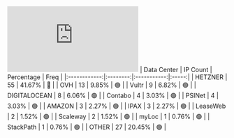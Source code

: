 ![Diagramm](https://github.com/obajay/StateSync-snapshots/blob/main/Projects/Juno/1/README.md)
| Data Center | IP Count | Percentage | Freq |
|:------------:|:--------:|:-----------:|:-----:|
| HETZNER | 55 | 41.67% | 🔴 |
| OVH | 13 | 9.85% | 🟢 |
| Vultr | 9 | 6.82% | 🟢 |
| DIGITALOCEAN | 8 | 6.06% | 🟢 |
| Contabo | 4 | 3.03% | 🟢 |
| PSINet | 4 | 3.03% | 🟢 |
| AMAZON | 3 | 2.27% | 🟢 |
| IPAX | 3 | 2.27% | 🟢 |
| LeaseWeb | 2 | 1.52% | 🟢 |
| Scaleway | 2 | 1.52% | 🟢 |
| myLoc | 1 | 0.76% | 🟢 |
| StackPath | 1 | 0.76% | 🟢 |
| OTHER | 27 | 20.45% | 🟢 |
